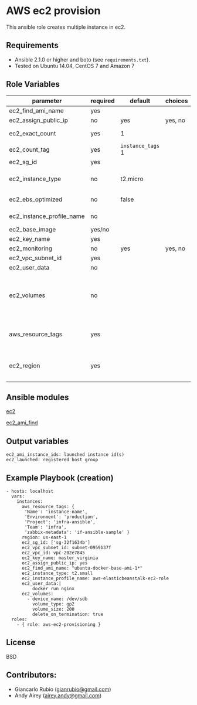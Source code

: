 AWS ec2 provision
=================

This ansible role creates multiple instance in ec2. 

Requirements
------------

- Ansible 2.1.0 or higher and boto (see `requirements.txt`).
- Tested on Ubuntu 14.04, CentOS 7 and Amazon 7

Role Variables
--------------

| parameter             | required | default | choices | comments |
| --------------------- | -------- | ------- | -------- |-------- |
| ec2_find_ami_name                   |  yes     |         || ami name to find. Ex: ubuntu-docker-base-ami-1* |
| ec2_assign_public_ip                   |   no    |    yes     |yes, no|  when provisioning within vpc, assign a public IP address. |
| ec2_exact_count                   |  yes     |     1    || exact number of instances to launch/terminate based on tags defined in `ec2_count_tag` (0 will destroy the instances!)|
| ec2_count_tag                   |  yes     |  `instance_tags`   1    || tags of instances to create/delete depending on `ec2_exact_count`|
| ec2_sg_id                   |   yes    |         || security group id (or list of ids) to use with the instance |
| ec2_instance_type                   |   no    |     t2.micro    || instance type to use for the instance, see http://docs.aws.amazon.com/AWSEC2/latest/UserGuide/instance-types.html|
| ec2_ebs_optimized  | no  |  false ||  whether instance is using optimized EBS volumes, see http://docs.aws.amazon.com/AWSEC2/latest/UserGuide/EBSOptimized.html|
| ec2_instance_profile_name |  no |   ||  Name of the IAM instance profile to use. Recommended to use aws-elasticbeanstalk-ec2-role |
| ec2_base_image  |  yes/no |   ||  ami ID to use for the instance. Only use when ec2_find_ami_name is blank. |
| ec2_key_name | yes  |   |   |key pair to use on the instance|
| ec2_monitoring  |  no | yes  | yes, no |  enable detailed monitoring (CloudWatch) for instance | 
| ec2_vpc_subnet_id | yes  |   || the subnet ID in which to launch the instance (VPC)  |
| ec2_user_data | no | | | opaque blob of data which is made available to the ec2 instance |
| ec2_volumes    | no | | |a list of hash/dictionaries of volumes to add to the new instance; '[{"key":"value", "key":"value"}]'; keys allowed are - device_name (str; required), delete_on_termination (bool; False), device_type (deprecated), ephemeral (str), encrypted (bool; False), snapshot (str), volume_type (str), iops (int) - device_type is deprecated use volume_type, iops must be set when volume_type='io1', ephemeral and snapshot are mutually exclusive.  |
| aws_resource_tags  | yes  |   | | a hash/dictionary of tags to add to the new instance or for starting/stopping instance by tag; '{"Key":"value"}' and '{"Environment":"production","Project":"infra-ansible","Team":"infra", "Name":"instance_name"}' |
| ec2_region |  yes |   || The AWS region to use. Must be specified if ec2_url is not used. If not specified then the value of the EC2_REGION environment variable, if any, is used. See http://docs.aws.amazon.com/general/latest/gr/rande.html#ec2_region  |


Ansible modules
---------------
[ec2](http://docs.ansible.com/ansible/ec2_module.html)

[ec2_ami_find](http://docs.ansible.com/ansible/ec2_ami_find_module.html)

Output variables
----------------
    ec2_ami_instance_ids: launched instance id(s)
    ec2_launched: registered host group

Example Playbook (creation)
---------------------------

   
    - hosts: localhost
      vars:
        instances:
          aws_resource_tags: {
           'Name': 'instance-name',
           'Environment': 'production',
           'Project': 'infra-ansible',
           'Team': 'infra',
           'zabbix-metadata': 'if-ansible-sample' }
          region: us-east-1
          ec2_sg_id: ['sg-32f1634b']
          ec2_vpc_subnet_id: subnet-0959b37f
          ec2_vpc_id: vpc-202e7845
          ec2_key_name: master_virginia
          ec2_assign_public_ip: yes
          ec2_find_ami_name: "ubuntu-docker-base-ami-1*"
          ec2_instance_type: t2.small
          ec2_instance_profile_name: aws-elasticbeanstalk-ec2-role
          ec2_user_data:|
              docker run nginx
          ec2_volumes:
            - device_name: /dev/sdb
              volume_type: gp2
              volume_size: 200
              delete_on_termination: true
      roles:
        - { role: aws-ec2-provisioning }


License
-------

BSD

Contributors:
------------------

* Giancarlo Rubio (<gianrubio@gmail.com>)
* Andy Airey (<airey.andy@gmail.com>)

